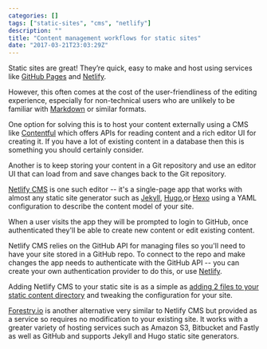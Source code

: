 ```yaml
---
categories: []
tags: ["static-sites", "cms", "netlify"]
description: ""
title: "Content management workflows for static sites"
date: "2017-03-21T23:03:29Z"
---
```


Static sites are great! They’re quick, easy to make and host using services like [GitHub Pages](https://pages.github.com) and [Netlify](https://www.netlify.com). 

However, this often comes at the cost of the user-friendliness of the editing experience, especially for non-technical users who are unlikely to be familiar with [Markdown](https://daringfireball.net/projects/markdown/) or similar formats.

One option for solving this is to host your content externally using a CMS like [Contentful](https://www.contentful.com) which offers APIs for reading content and a rich editor UI for creating it. If you have a lot of existing content in a database then this is something you should certainly consider.

Another is to keep storing your content in a Git repository and use an editor UI that can load from and save changes back to the Git repository.

[Netlify CMS](https://github.com/netlify/netlify-cms) is one such editor -- it's a single-page app that works with almost any static site generator such as [Jekyll](http://jekyllrb.com), [Hugo](https://gohugo.io),or [Hexo](https://hexo.io) using a YAML configuration to describe the content model of your site.

When a user visits the app they will be prompted to login to GitHub, once authenticated they'll be able to create new content or edit existing content.

Netlify CMS relies on the GitHub API for managing files so you'll need to have your site stored in a GitHub repo. To connect to the repo and make changes the app needs to authenticate with the GitHub API -- you can create your own authentication provider to do this, or use [Netlify](https://www.netlify.com/docs/authentication-providers/#authentication-providers).

Adding Netlify CMS to your static site is as a simple as [adding 2 files to your static content directory](https://github.com/netlify/netlify-cms/blob/master/docs/quick-start.md#app-file-structure) and tweaking the configuration for your site.

[Forestry.io](https://forestry.io) is another alternative very similar to Netlify CMS but provided as a service so requires no modification to your existing site. It works with a greater variety of hosting services such as Amazon S3, Bitbucket and Fastly as well as GitHub and supports Jekyll and Hugo static site generators.
